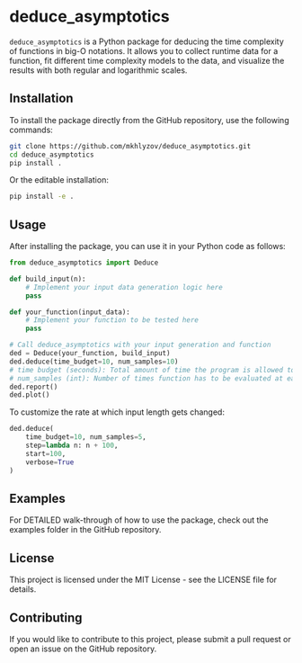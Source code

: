 # deduce_asymptotics

`deduce_asymptotics` is a Python package for deducing the time complexity of functions in big-O notations. It allows you to collect runtime data for a function, fit different time complexity models to the data, and visualize the results with both regular and logarithmic scales.

## Installation

To install the package directly from the GitHub repository, use the following commands:

```bash
git clone https://github.com/mkhlyzov/deduce_asymptotics.git
cd deduce_asymptotics
pip install .
```
Or the editable installation:
```bash
pip install -e .
```

## Usage

After installing the package, you can use it in your Python code as follows:

```python
from deduce_asymptotics import Deduce

def build_input(n):
    # Implement your input data generation logic here
    pass

def your_function(input_data):
    # Implement your function to be tested here
    pass

# Call deduce_asymptotics with your input generation and function
ded = Deduce(your_function, build_input)
ded.deduce(time_budget=10, num_samples=10)
# time budget (seconds): Total amount of time the program is allowed to run. More of a soft upper boundary.
# num_samples (int): Number of times function has to be evaluated at each point. Accounts for stochasticity.
ded.report()
ded.plot()
```
To customize the rate at which input length gets changed:
```python
ded.deduce(
    time_budget=10, num_samples=5,
    step=lambda n: n + 100,
    start=100,
    verbose=True
)
```
## Examples

For DETAILED walk-through of how to use the package, check out the examples folder in the GitHub repository.
## License

This project is licensed under the MIT License - see the LICENSE file for details.

## Contributing

If you would like to contribute to this project, please submit a pull request or open an issue on the GitHub repository.
